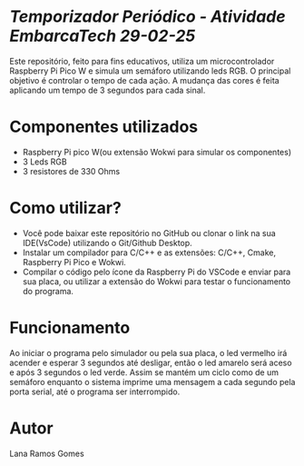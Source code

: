 # _Temporizador Periódico - Atividade EmbarcaTech 29-02-25_

Este repositório, feito para fins educativos, utiliza um microcontrolador Raspberry Pi Pico W e simula um semáforo utilizando leds RGB. O principal objetivo é controlar o tempo de cada ação. A mudança das cores é feita aplicando um tempo de 3 segundos para cada sinal.

# Componentes utilizados 

- Raspberry Pi pico W(ou extensão Wokwi para simular os componentes)
- 3 Leds RGB
- 3 resistores de 330 Ohms

# Como utilizar?

- Você pode baixar este repositório no GitHub ou clonar o link na sua IDE(VsCode) utilizando o Git/Github Desktop. 
- Instalar um compilador para C/C++ e as extensões: C/C++, Cmake, Raspberry Pi Pico e Wokwi.
- Compilar o código pelo ícone da Raspberry Pi do VSCode e enviar para sua placa, ou utilizar a extensão do Wokwi para testar o funcionamento do programa.


# Funcionamento 

Ao iniciar o programa pelo simulador ou pela sua placa, o led vermelho irá acender e esperar 3 segundos até desligar, então o led amarelo será aceso e após 3 segundos o led verde. Assim se mantém um ciclo como de um semáforo enquanto o sistema imprime uma mensagem a cada segundo pela porta serial, até o programa ser interrompido. 

# Autor 

Lana Ramos Gomes
